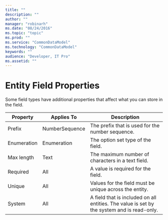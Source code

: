 ```yaml
---
title: ""
description: ""
author: ""
manager: "robinarh"
ms.date: "08/24/2016"
ms.topic: "topic"
ms.prod: ""
ms.service: "CommonDataModel"
ms.technology: "CommonDataModel"
keywords: ""
audience: "Developer, IT Pro"
ms.assetid: ""
---
```


# Entity Field Properties

Some field types have additional properties that affect what you can store in the field.

Property | Applies To | Description
--- | --- | ---
Prefix | NumberSequence | The prefix that is used for the number sequence.
Enumeration | Enumeration | The option set type of the field.
Max length | Text | The maximum number of characters in a text field.
Required | All | A value is required for the field.
Unique | All | Values for the field must be unique across the entity.
System | All | A field that is included on all entities. The value is set by the system and is read-only.
